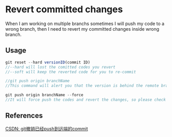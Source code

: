 # Revert committed changes
When I am working on multiple branchs sometimes I will push my code to a wrong branch, then I need to revert my committed changes inside wrong branch.

## Usage
```JavaScript
git reset --hard versionID(commit ID)
//--hard will lost the comitted codes you revert
//--soft will keep the reverted code for you to re-commit

//git push origin branchName
//This command will alert you that the version is behind the remote branch

git push origin branchName --force
//It will force push the codes and revert the changes, so please check if others working on this branch and needs something keep updated
```

## References
[CSDN: git撤销已经push到远端的commit](https://blog.csdn.net/xs20691718/article/details/51901161)